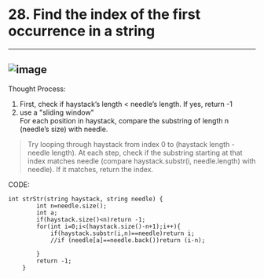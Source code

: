# 28. Find the index of the first occurrence in a string
---
![image](https://github.com/user-attachments/assets/8153d023-9d8c-4805-8793-4883bfed855c)
---
Thought Process:   
1. First, check if haystack’s length < needle’s length. If yes, return -1   
2.  use a "sliding window"   
For each position in haystack, compare the substring of length n (needle’s size) with needle.   


> Try looping through haystack from index 0 to (haystack length - needle length).
>  At each step, check if the substring starting at that index matches needle
> (compare haystack.substr(i, needle.length) with needle).
>  If it matches, return the index.

CODE:
```
int strStr(string haystack, string needle) {
        int n=needle.size();
        int a;
        if(haystack.size()<n)return -1;
        for(int i=0;i<(haystack.size()-n+1);i++){
            if(haystack.substr(i,n)==needle)return i;
            //if (needle[a]==needle.back())return (i-n);

        }
        return -1;
    }
```
